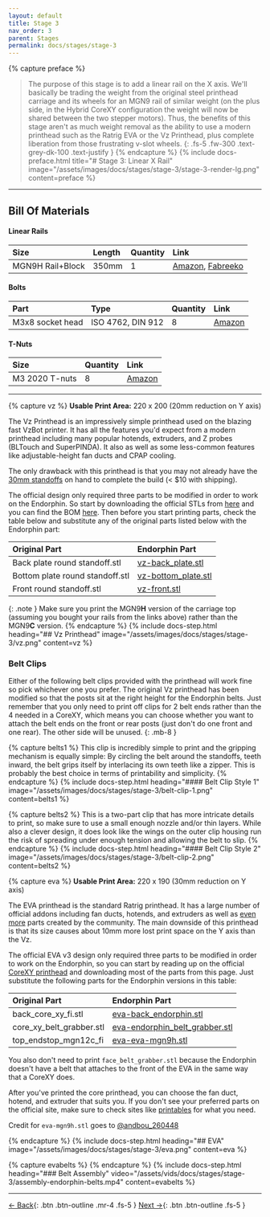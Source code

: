 ```yaml
---
layout: default
title: Stage 3
nav_order: 3
parent: Stages
permalink: docs/stages/stage-3
---
```


{% capture preface %}
> The purpose of this stage is to add a linear rail on the X axis. We'll basically be trading the weight from the original steel printhead carriage and its wheels for an MGN9 rail of similar weight (on the plus side, in the Hybrid CoreXY configuration the weight will now be shared between the two stepper motors). Thus, the benefits of this stage aren't as much weight removal as the ability to use a modern printhead such as the Ratrig EVA or the Vz Printhead, plus complete liberation from those frustrating v-slot wheels.
{: .fs-5 .fw-300 .text-grey-dk-100 .text-justify }
{% endcapture %}
{% include docs-preface.html
  title="# Stage 3: Linear X Rail"
  image="/assets/images/docs/stages/stage-3/stage-3-render-lg.png"
  content=preface
%}

---

## Bill Of Materials

#### Linear Rails

| Size             | Length | Quantity | Link                                                                                                                                                                                     |
| :--------------- | :----- | :------- | :--------------------------------------------------------------------------------------------------------------------------------------------------------------------------------------- |
| MGN9H Rail+Block | 350mm  | 1        | [Amazon](https://www.amazon.com/gp/product/B09XQ53J42), [Fabreeko](https://www.fabreeko.com/collections/honeybadger/products/honeybadger-mgn9h-black-steel-rails?variant=43180948652287) |

#### Bolts

| Part             | Type              | Quantity | Link                                                   |
| :--------------- | :---------------- | :------- | :----------------------------------------------------- |
| M3x8 socket head | ISO 4762, DIN 912 | 8        | [Amazon](https://www.amazon.com/gp/product/B08R3GJGWT) |

#### T-Nuts

| Size           | Quantity | Link                                                   |
| :------------- | :------- | :----------------------------------------------------- |
| M3 2020 T-nuts | 8        | [Amazon](https://www.amazon.com/gp/product/B08NZMD2BJ) |

---

{% capture vz %}
**Usable Print Area:** 220 x 200 (20mm reduction on Y axis)

The Vz Printhead is an impressively simple printhead used on the blazing fast VzBot printer. It has all the features you'd expect from a modern printhead including many popular hotends, extruders, and Z probes (BLTouch and SuperPINDA). It also as well as some less-common features like adjustable-height fan ducts and CPAP cooling.

The only drawback with this printhead is that you may not already have the [30mm standoffs](https://speedyfpv.com/products/10pcs-m3x30mm-aluminum-spacer-standoff-silver-anodized?variant=37983057936557) on hand to complete the build (< $10 with shipping).

The official design only required three parts to be modified in order to work on the Endorphin. So start by downloading the official STLs from [here](https://github.com/VzBoT3D/Vz-Printhead-Printed/tree/main/STLs) and you can find the BOM [here](https://github.com/VzBoT3D/Vz-Printhead-Printed/tree/main/BOM). Then before you start printing parts, check the table below and substitute any of the original parts listed below with the Endorphin part:

| Original Part                   | Endorphin Part                                                             |
| :------------------------------ | :------------------------------------------------------------------------- |
| Back plate round standoff.stl   | [vz-back_plate.stl](https://raw.githubusercontent.com/endorphin3d/endorphin/main/STLs/stage-3/vz-back_plate.stl)     |
| Bottom plate round standoff.stl | [vz-bottom_plate.stl](https://raw.githubusercontent.com/endorphin3d/endorphin/main/STLs/stage-3/vz-bottom_plate.stl) |
| Front round standoff.stl        | [vz-front.stl](https://raw.githubusercontent.com/endorphin3d/endorphin/main/STLs/stage-3/vz-front.stl)               |

{: .note }
Make sure you print the MGN9**H** version of the carriage top (assuming you bought your rails from the links above) rather than the MGN9**C** version.
{% endcapture %}
{% include docs-step.html
  heading="## Vz Printhead"
  image="/assets/images/docs/stages/stage-3/vz.png"
  content=vz
%}

### Belt Clips

Either of the following belt clips provided with the printhead will work fine so pick whichever one you prefer. The original Vz printhead has been modified so that the posts sit at the right height for the Endorphin belts. Just remember that you only need to print off clips for 2 belt ends rather than the 4 needed in a CoreXY, which means you can choose whether you want to attach the belt ends on the front or rear posts (just don't do one front and one rear). The other side will be unused.
{: .mb-8 }

{% capture belts1 %}
This clip is incredibly simple to print and the gripping mechanism is equally simple: By circling the belt around the standoffs, teeth inward, the belt grips itself by interlacing its own teeth like a zipper. This is probably the best choice in terms of printability and simplicity.
{% endcapture %}
{% include docs-step.html
  heading="#### Belt Clip Style 1"
  image="/assets/images/docs/stages/stage-3/belt-clip-1.png"
  content=belts1
%}

{% capture belts2 %}
This is a two-part clip that has more intricate details to print, so make sure to use a small enough nozzle and/or thin layers. While also a clever design, it does look like the wings on the outer clip housing run the risk of spreading under enough tension and allowing the belt to slip.
{% endcapture %}
{% include docs-step.html
  heading="#### Belt Clip Style 2"
  image="/assets/images/docs/stages/stage-3/belt-clip-2.png"
  content=belts2
%}

{% capture eva %}
**Usable Print Area:** 220 x 190 (30mm reduction on Y axis)

The EVA printhead is the standard Ratrig printhead. It has a large number of official addons including fan ducts, hotends, and extruders as well as [even more](https://www.printables.com/search/models?q=tag:eva3) parts created by the community. The main downside of this printhead is that its size causes about 10mm more lost print space on the Y axis than the Vz.

The official EVA v3 design only required three parts to be modified in order to work on the Endorphin, so you can start by reading up on the official [CoreXY printhead](https://main.eva-3d.page/heat_insert/core/corexy) and downloading most of the parts from this page. Just substitute the following parts for the Endorphin versions in this table:

| Original Part            | Endorphin Part                                                                                   |
| :----------------------- | :----------------------------------------------------------------------------------------------- |
| back_core_xy_fi.stl      | [eva-back_endorphin.stl](https://raw.githubusercontent.com/endorphin3d/endorphin/main/STLs/stage-3/eva-back_endorphin.stl)                 |
| core_xy_belt_grabber.stl | [eva-endorphin_belt_grabber.stl](https://raw.githubusercontent.com/endorphin3d/endorphin/main/STLs/stage-3/eva-endorphin_belt_grabber.stl) |
| top_endstop_mgn12c_fi    | [eva-eva-mgn9h.stl](https://raw.githubusercontent.com/endorphin3d/endorphin/main/STLs/stage-3/eva-mgn9h.stl)                               |

You also don't need to print `face_belt_grabber.stl` because the Endorphin doesn't have a belt that attaches to the front of the EVA in the same way that a CoreXY does.

After you've printed the core printhead, you can choose the fan duct, hotend, and extruder that suits you. If you don't see your preferred parts on the official site, make sure to check sites like [printables](https://www.printables.com/search/models?q=tag:eva3) for what you need.

Credit for `eva-mgn9h.stl` goes to [@andbou_260448](https://www.printables.com/model/209376-eva-30-heat-set-mgn-9h-top-endstop)

{% endcapture %}
{% include docs-step.html
  heading="## EVA"
  image="/assets/images/docs/stages/stage-3/eva.png"
  content=eva
%}

{% capture evabelts %}
{% endcapture %}
{% include docs-step.html
  heading="### Belt Assembly"
  video="/assets/vids/docs/stages/stage-3/assembly-endorphin-belts.mp4"
  content=evabelts
%}

---

[← Back](/docs/stages/stage-2){: .btn .btn-outline .mr-4 .fs-5 } [Next →](/docs/firmware){: .btn .btn-outline .fs-5 }